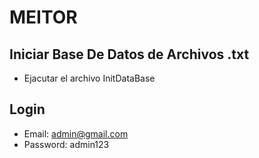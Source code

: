 # MEITOR

## Iniciar Base De Datos de Archivos .txt
- Ejacutar el archivo InitDataBase 

## Login
- Email: admin@gmail.com 
- Password: admin123
